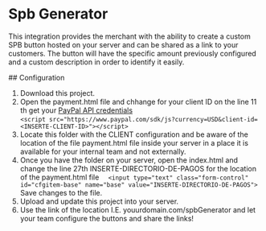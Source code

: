 # Spb Generator 

This integration provides the merchant with the ability to create a custom SPB button hosted on your server and can be shared as a link to your customers. The button will have the specific amount previously configured and a custom description in order to identify it easily. 


## Configuration 

1. Download this project. 
2. Open the payment.html file and chhange <INSERTE-CLIENT-ID> for your client ID on the line 11 th get your [PayPal API credentials](https://developer.paypal.com/docs/api/overview/#get-credentials)  
```<script src="https://www.paypal.com/sdk/js?currency=USD&client-id=<INSERTE-CLIENT-ID>"></script>```
3. Locate this folder with the CLIENT configuration and be aware of the location of the file payment.html file inside your server in a place it is available for your internal team and not externally. 
4. Once you have the folder on your server, open the index.html and change the line 27th INSERTE-DIRECTORIO-DE-PAGOS for the location of the  payment.html file  ```  <input type="text" class="form-control" id="cfgitem-base" name="base" value="INSERTE-DIRECTORIO-DE-PAGOS">```  Save changes to the file. 
5. Upload and update this project into your server. 
6. Use the link of the location I.E. youurdomain.com/spbGenerator and let your team configure the buttons and share the links! 
